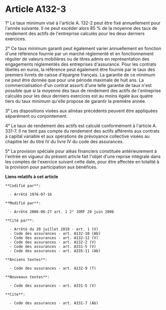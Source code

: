 # Article A132-3

1° Le taux minimum visé à l'article A. 132-2 peut être fixé annuellement pour l'année suivante. Il ne peut excéder alors 85 %
de la moyenne des taux de rendement des actifs de l'entreprise calculés pour les deux derniers exercices.

2° Ce taux minimum garanti peut également varier annuellement en fonction d'une référence fournie par un marché réglementé et
en fonctionnement régulier de valeurs mobilières ou de titres admis en représentation des engagements réglementés des
entreprises d'assurance. Pour les contrats libellés en euros, la référence peut également être fournie par le taux des
premiers livrets de caisse d'épargne français. La garantie de ce minimum ne peut être donnée que pour une période maximale de
huit ans. La commercialisation d'un contrat assorti d'une telle garantie de taux n'est possible que si la moyenne des taux de
rendement des actifs de l'entreprise calculés pour les deux derniers exercices est au moins égale aux quatre tiers du taux
minimum qu'elle propose de garantir la première année.

3° Les dispositions visées aux alinéas précédents peuvent être appliquées séparément ou conjointement.

4° Le taux de rendement des actifs est calculé conformément à l'article A. 331-7. Il ne tient pas compte du rendement des
actifs afférents aux contrats à capital variable et aux opérations de prévoyance collective visées au chapitre Ier du titre
IV du livre IV du code des assurances.

5° La provision spéciale pour aléas financiers constituée antérieurement à l'entrée en vigueur du présent article fait
l'objet d'une reprise intégrale dans les comptes de l'exercice suivant cette date, pour être affectée en totalité à la
provision pour participation aux bénéfices.

**Liens relatifs à cet article**

	**Codifié par**:

	  - Arrêté 1976-07-16

	**Modifié par**:

	  - Arrêté 2006-06-27 art. 1 2° JORF 29 juin 2006

	**Cité par**:

	  - Arrêté du 20 juillet 2010 - art. 1 (V)
	  - Code des assurances - art. A132-10 (Ab)
	  - Code des assurances - art. A132-12 (V)
	  - Code des assurances - art. A132-2 (V)
	  - Code des assurances - art. A331-5 (V)
	  - Code des assurances - art. A335-11 (Ab)

	**Anciens textes**:

	  - Code des assurances - art. A132-9 (T)

	**Nouveaux textes**:

	  - Code des assurances - art. A331-5 (V)

	**Cite**:

	  - Code des assurances - art. A331-7 (Ab)
